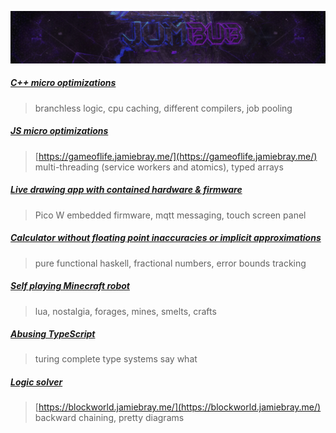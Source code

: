 ![](https://raw.githubusercontent.com/Jumbub/jumbub/main/jumbub_dark.jpg)

##### [C++ micro optimizations](https://github.com/Jumbub/game-of-life-cpp)

> branchless logic, cpu caching, different compilers, job pooling

##### [JS micro optimizations](https://github.com/Jumbub/game-of-life-js)

> [https://gameoflife.jamiebray.me/](https://gameoflife.jamiebray.me/)</br>
> multi-threading (service workers and atomics), typed arrays

##### [Live drawing app with contained hardware & firmware](https://github.com/Jumbub/pico-to-pico/blob/main/README.md)

> Pico W embedded firmware, mqtt messaging, touch screen panel

##### [Calculator without floating point inaccuracies or implicit approximations](https://github.com/Jumbub/do-math-right)

> pure functional haskell, fractional numbers, error bounds tracking

##### [Self playing Minecraft robot](https://github.com/Jumbub/replicating-robots/tree/master)

> lua, nostalgia, forages, mines, smelts, crafts

##### [Abusing TypeScript](https://github.com/Jumbub/abusing-typescript)

> turing complete type systems say what

##### [Logic solver](https://github.com/Jumbub/block-world)

> [https://blockworld.jamiebray.me/](https://blockworld.jamiebray.me/)</br>
> backward chaining, pretty diagrams
